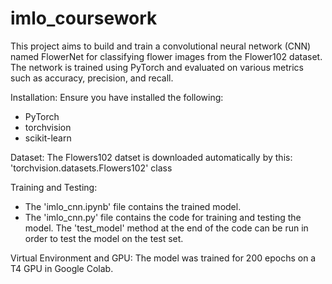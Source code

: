 # imlo_coursework
This project aims to build and train a convolutional neural network (CNN) named FlowerNet for classifying flower images from the Flower102 dataset. The network is trained using PyTorch and evaluated on various metrics such as accuracy, precision, and recall.

Installation: 
Ensure you have installed the following:
- PyTorch
- torchvision
- scikit-learn

Dataset: 
The Flowers102 datset is downloaded automatically by this: 'torchvision.datasets.Flowers102' class

Training and Testing: 
- The 'imlo_cnn.ipynb' file contains the trained model.
- The 'imlo_cnn.py' file contains the code for training and testing the model. The 'test_model' method at the end of the code can be run in order to test the model on the test set.

Virtual Environment and GPU: 
The model was trained for 200 epochs on a T4 GPU in Google Colab.
